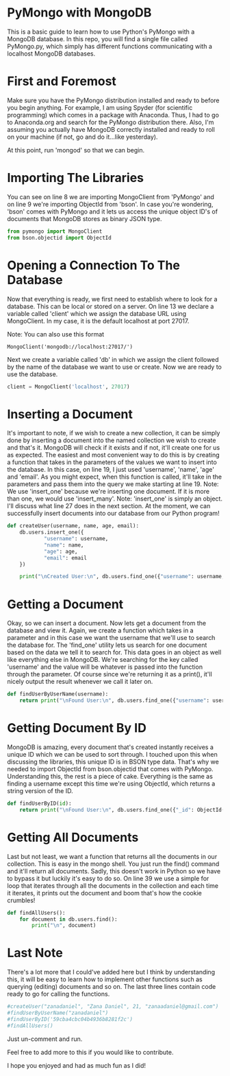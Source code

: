 # PyMongo with MongoDB
This is a basic guide to learn how to use Python's PyMongo with a MongoDB database.
In this repo, you will find a single file called PyMongo.py, which simply has different functions communicating with a localhost MongoDB databases.

# First and Foremost
Make sure you have the PyMongo distribution installed and ready to before you begin anything. For example, I am using Spyder (for scientific programming) which comes in a package with Anaconda.
Thus, I had to go to Anaconda.org and search for the PyMongo distribution there.
Also, I'm assuming you actually have MongoDB correctly installed and ready to roll on your machine (if not, go and do it...like yesterday).

At this point, run 'mongod' so that we can begin.

# Importing The Libraries
You can see on line 8 we are importing MongoClient from 'PyMongo' and on line 9 we're importing ObjectId from 'bson'.
In case you're wondering, 'bson' comes with PyMongo and it lets us access the unique object ID's of documents that MongoDB stores as binary JSON type.

```python
from pymongo import MongoClient
from bson.objectid import ObjectId
```

# Opening a Connection To The Database
Now that everything is ready, we first need to establish where to look for a database. This can be local or stored on a server. On line 13 we declare a variable called 'client' which we assign the database URL using MongoClient.
In my case, it is the default localhost at port 27017.

Note: You can also use this format
```
MongoClient('mongodb://localhost:27017/')
```
Next we create a variable called 'db' in which we assign the client followed by the name of the database we want to use or create.
Now we are ready to use the database.

```python
client = MongoClient('localhost', 27017)
```

# Inserting a Document
It's important to note, if we wish to create a new collection, it can be simply done by inserting a document into the named collection we wish to create and that's it. MongoDB will check if it exists and if not, it'll create one for us as expected.
The easiest and most convenient way to do this is by creating a function that takes in the parameters of the values we want to insert into the database. In this case, on line 19, I just used 'username', 'name', 'age' and 'email'.
As you might expect, when this function is called, it'll take in the parameters and pass them into the query we make starting at line 19.
Note: We use 'insert_one' because we're inserting one document. If it is more than one, we would use 'insert_many'. Note: 'insert_one' is simply an object.
I'll discuss what line 27 does in the next section. At the moment, we can successfully insert documents into our database from our Python program!

```python
def createUser(username, name, age, email):
    db.users.insert_one({
            "username": username,
            "name": name,
            "age": age,
            "email": email
    })

    print("\nCreated User:\n", db.users.find_one({"username": username, "name": name, "age": age, "email": email}))
```

# Getting a Document
Okay, so we can insert a document. Now lets get a document from the database and view it. Again, we create a function which takes in a parameter and in this case we want the username that we'll use to search the database for.
The 'find_one' utility lets us search for one document based on the data we tell it to search for. This data goes in an object as well like everything else in MongoDB. We're searching for the key called 'username' and the value will be whatever is passed into the function through the parameter. Of course since we're returning it as a print(), it'll nicely output the result whenever we call it later on.

```python
def findUserByUserName(username):
    return print("\nFound User:\n", db.users.find_one({"username": username}))
```

# Getting Document By ID
MongoDB is amazing, every document that's created instantly receives a unique ID which we can be used to sort through. I touched upon this when discussing the libraries, this unique ID is in BSON type data. That's why we needed to import ObjectId from bson.objectid that comes with PyMongo. Understanding this, the rest is a piece of cake. Everything is the same as finding a username except this time we're using ObjectId, which returns a string version of the ID.

```python
def findUserByID(id):
    return print("\nFound User:\n", db.users.find_one({"_id": ObjectId(id)}))
```

# Getting All Documents
Last but not least, we want a function that returns all the documents in our collection. This is easy in the mongo shell. You just run the find() command and it'll return all documents. Sadly, this doesn't work in Python so we have to bypass it but luckily it's easy to do so. On line 39 we use a simple for loop that iterates through all the documents in the collection and each time it iterates, it prints out the document and boom that's how the cookie crumbles!

```python
def findAllUsers():
    for document in db.users.find():
        print("\n", document)
```

# Last Note
There's a lot more that I could've added here but I think by understanding this, it will be easy to learn how to implement other functions such as querying (editing) documents and so on.
The last three lines contain code ready to go for calling the functions.

```python
#createUser("zanadaniel", "Zana Daniel", 21, "zanaadaniel@gmail.com")
#findUserByUserName("zanadaniel")
#findUserByID('59cba4cbc04b4936b8281f2c')
#findAllUsers()
```

Just un-comment and run.

Feel free to add more to this if you would like to contribute.

I hope you enjoyed and had as much fun as I did!
